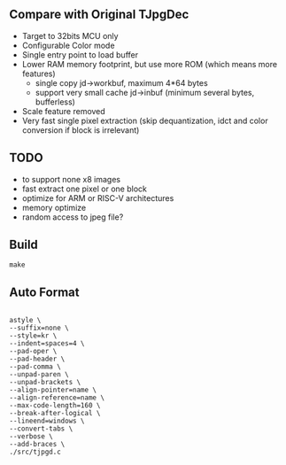 

## Compare with Original TJpgDec

- Target to 32bits MCU only
- Configurable Color mode
- Single entry point to load buffer
- Lower RAM memory footprint, but use more ROM (which means more features)
    - single copy jd->workbuf, maximum 4*64 bytes
    - support very small cache jd->inbuf (minimum several bytes, bufferless)
- Scale feature removed
- Very fast single pixel extraction (skip dequantization, idct and color conversion if block is irrelevant)

## TODO

- to support none x8 images
- fast extract one pixel or one block
- optimize for ARM or RISC-V architectures
- memory optimize
- random access to jpeg file?

## Build


```
make
```


## Auto Format

```

astyle \
--suffix=none \
--style=kr \
--indent=spaces=4 \
--pad-oper \
--pad-header \
--pad-comma \
--unpad-paren \
--unpad-brackets \
--align-pointer=name \
--align-reference=name \
--max-code-length=160 \
--break-after-logical \
--lineend=windows \
--convert-tabs \
--verbose \
--add-braces \
./src/tjpgd.c
```
